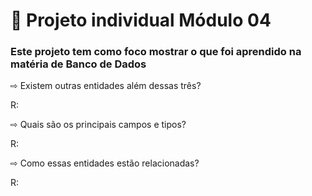 # 🚀 Projeto individual Módulo 04

### Este projeto tem como foco mostrar o que foi aprendido na matéria de Banco de Dados

        
⇨ Existem outras entidades além dessas três?


R:


⇨ Quais são os principais campos e tipos?


R:


⇨ Como essas entidades estão relacionadas?


R:
